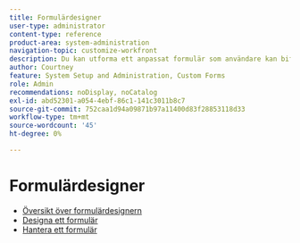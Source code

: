 ```yaml
---
title: Formulärdesigner
user-type: administrator
content-type: reference
product-area: system-administration
navigation-topic: customize-workfront
description: Du kan utforma ett anpassat formulär som användare kan bifoga till ett Workfront-objekt. Användare som arbetar med objektet kan fylla i det anpassade formuläret för att ge information om objektet.
author: Courtney
feature: System Setup and Administration, Custom Forms
role: Admin
recommendations: noDisplay, noCatalog
exl-id: abd52301-a054-4ebf-86c1-141c3011b8c7
source-git-commit: 752caa1d94a09871b97a11400d83f28853118d33
workflow-type: tm+mt
source-wordcount: '45'
ht-degree: 0%

---
```


# Formulärdesigner

* [Översikt över formulärdesignern](/help/quicksilver/administration-and-setup/customize-workfront/create-manage-custom-forms/form-designer/form-designer-overview.md)
* [Designa ett formulär](/help/quicksilver/administration-and-setup/customize-workfront/create-manage-custom-forms/form-designer/design-a-form/design-a-form-toc.md)
* [Hantera ett formulär](/help/quicksilver/administration-and-setup/customize-workfront/create-manage-custom-forms/form-designer/manage-a-form/manage-a-form-toc.md)
